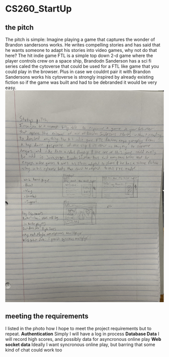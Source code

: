 # CS260_StartUp
## the pitch
The pitch is simple: Imagine playing a game that captures the wonder of Brandon sandersons works. He writes compelling stories and has said that he wants someone to adapt his stories into video games, why not do that here? The hit indie game FTL is a simple top down 2-d game where the player controls crew on a space ship, Brandodn Sanderson has a sci fi series caled the cytoverse that could be used for a FTL like game that you could play in the browser. Plus in case we couldnt pair it with Brandon Sandersons works his cytoverse is strongly inspired by already existing fiction so if the game was built and had to be debranded it would be very easy.
![photo of my handwritten notes on the subject as well as a couple sketches](sketches_and_notes.jpg)
## meeting the requirements
I listed in the photo how I hope to meet the project requirements but to repeat.
  **Authentication** Simply I will have a log in process
  **Database Data** I will record high scores, and possibly data for asyncronous online play
  **Web socket data** Ideally I want syncronous online play, but barring that some kind of chat could work too